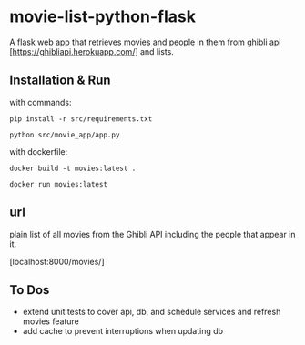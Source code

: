 # movie-list-python-flask
A flask web app that retrieves movies and people in them from ghibli api [https://ghibliapi.herokuapp.com/] and lists.

## Installation & Run

with commands:

`pip install -r src/requirements.txt`

`python src/movie_app/app.py`

with dockerfile:

`docker build -t movies:latest .`

`docker run movies:latest`


## url

plain list of all movies from the Ghibli API including the people that
appear in it.

[localhost:8000/movies/]

## To Dos

* extend unit tests to cover api, db, and schedule services and refresh movies feature
* add cache to prevent interruptions when updating db

